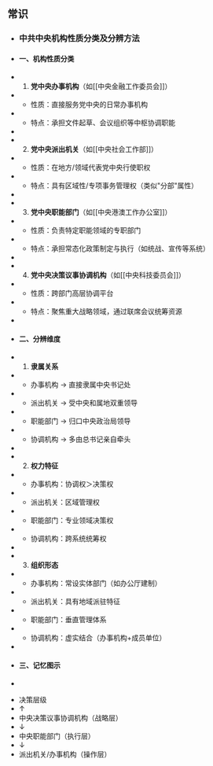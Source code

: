 ## 常识
- ### 中共中央机构性质分类及分辨方法
- #### 一、机构性质分类
- 1. **党中央办事机构**（如[[中央金融工作委员会]]）  
-    - 性质：直接服务党中央的日常办事机构  
-    - 特点：承担文件起草、会议组织等中枢协调职能  
- 
- 2. **党中央派出机关**（如[[中央社会工作部]]）  
-    - 性质：在地方/领域代表党中央行使职权  
-    - 特点：具有区域性/专项事务管理权（类似"分部"属性）  
- 
- 3. **党中央职能部门**（如[[中央港澳工作办公室]]）  
-    - 性质：负责特定职能领域的专职部门  
-    - 特点：承担常态化政策制定与执行（如统战、宣传等系统）  
- 
- 4. **党中央决策议事协调机构**（如[[中央科技委员会]]）  
-    - 性质：跨部门高层协调平台  
-    - 特点：聚焦重大战略领域，通过联席会议统筹资源  
- 
- #### 二、分辨维度
- 1. **隶属关系**  
-    - 办事机构 → 直接隶属中央书记处  
-    - 派出机关 → 受中央和属地双重领导  
-    - 职能部门 → 归口中央政治局领导  
-    - 协调机构 → 多由总书记亲自牵头  
- 
- 2. **权力特征**  
-    - 办事机构：协调权＞决策权  
-    - 派出机关：区域管理权  
-    - 职能部门：专业领域决策权  
-    - 协调机构：跨系统统筹权  
- 
- 3. **组织形态**  
-    - 办事机构：常设实体部门（如办公厅建制）  
-    - 派出机关：具有地域派驻特征  
-    - 职能部门：垂直管理体系  
-    - 协调机构：虚实结合（办事机构+成员单位）  
- 
- #### 三、记忆图示
- ```
- 决策层级
- ↑
- 中央决策议事协调机构（战略层）
- ↓
- 中央职能部门（执行层）
- ↓
- 派出机关/办事机构（操作层）